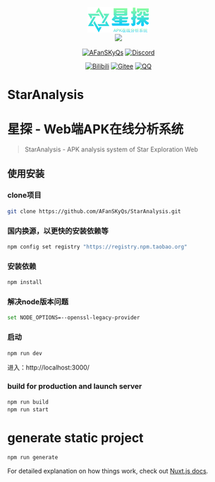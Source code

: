 <div align="center">

[//]: # (<h1>ApkAnalysis</h1>)
  <img src="https://raw.githubusercontent.com/AFanSKyQs/StarAnalysis/main/static/assets/img/logo.png" alt="LogoImg">
<br>
 <img src="https://count.getloli.com/get/@:fansky_qs?theme=asoul" /><br>

[![AFanSKyQs](https://img.shields.io/badge/GitHub_AFanSKyQs-yellowgreen?logo=github)](https://github.com/AFanSKyQs)
[![Discord](https://img.shields.io/badge/Discord_FanSky_Qo-blueviolet?logo=discord)](https://twitter.com/lilianlee90/)
<!-- [![GitHub](https://img.shields.io/badge/GitHub-FanSky_Qs-black?style=flat-square&logo=github)](https://github.com/AFanSKyQs/FanSky_Qs) -->
[![Bilibili](https://img.shields.io/badge/Bilibili_繁星灬守护-ff69b4?logo=bilibili)](https://space.bilibili.com/400618772)
[![Gitee](https://img.shields.io/badge/Gitee？那是什么鸭~-blueviolet?style=flat-square&logo=gitee)](https://gitee.com/FanSky_Qs)
[![QQ](https://img.shields.io/badge/QQ-3141865879-success?style=flat-square&logo=tencent-qq)](https://res.abeim.cn/api/qq/?qq=3141865879)
<br>
</div>

# StarAnalysis
# 星探 - Web端APK在线分析系统

> StarAnalysis - APK analysis system of Star Exploration Web

## 使用安装
### clone项目
``` bash
git clone https://github.com/AFanSKyQs/StarAnalysis.git
```
### 国内换源，以更快的安装依赖等
``` bash
npm config set registry "https://registry.npm.taobao.org"
```
### 安装依赖
``` bash
npm install
```
### 解决node版本问题
``` bash
set NODE_OPTIONS=--openssl-legacy-provider
```
### 启动
``` bash
npm run dev
```
进入：http://localhost:3000/
### build for production and launch server
``` bash
npm run build
npm run start
```

# generate static project
``` bash
npm run generate
```

For detailed explanation on how things work, check out [Nuxt.js docs](https://nuxtjs.org).

